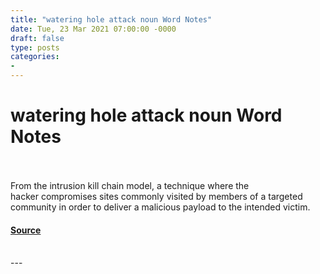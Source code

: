 ```yaml
---
title: "watering hole attack noun Word Notes"
date: Tue, 23 Mar 2021 07:00:00 -0000
draft: false
type: posts
categories: 
- 
---
```

# watering hole attack noun Word Notes

<br/>

<br/>
From the intrusion kill chain model, a technique where the hacker compromises sites commonly visited by members of a targeted community in order to deliver a malicious payload to the intended victim.

#### [Source](https://thecyberwire.com/podcasts/word-notes/39/notes)

<br/>
---

